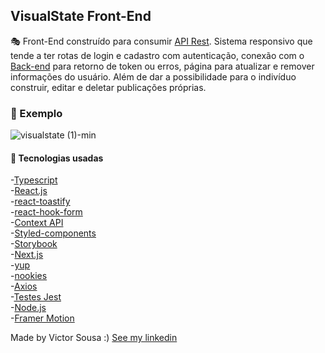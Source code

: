 ##  VisualState Front-End

🎭 Front-End construído para consumir [API Rest](https://github.com/Victorh2s/VisualState-BackEnd). Sistema responsivo que tende a ter rotas de login e cadastro com autenticação, conexão com o [Back-end](https://github.com/Victorh2s/VisualState-BackEnd) para retorno de token ou erros, página para atualizar e remover informações do usuário. Além de dar a possibilidade para o indivíduo construir, editar e deletar publicações próprias.

### 👀 Exemplo  

![visualstate (1)-min](https://user-images.githubusercontent.com/92759987/186000637-97cac5c2-051c-440a-83fe-26d017897494.gif)


#### 🚀 Tecnologias usadas

-[Typescript](https://www.typescriptlang.org/)</br>
-[React.js](https://pt-br.reactjs.org/)</br>
-[react-toastify](https://www.npmjs.com/package/react-toastify)</br>
-[react-hook-form](https://react-hook-form.com/)</br>
-[Context API](https://pt-br.reactjs.org/docs/context.html)</br>
-[Styled-components](https://styled-components.com/)</br>
-[Storybook](https://storybook.js.org/)</br>
-[Next.js](https://nextjs.org/)</br>
-[yup](https://www.npmjs.com/package/yup)</br>
-[nookies](https://github.com/maticzav/nookies)</br>
-[Axios](https://axios-http.com/)</br>
-[Testes Jest](https://jestjs.io/pt-BR/)</br>
-[Node.js](https://nodejs.org/en/)</br>
-[Framer Motion](https://www.framer.com/motion/)</br>



Made by Victor Sousa :) [See my linkedin](https://www.linkedin.com/in/victorhdss/)

